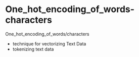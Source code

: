 # One_hot_encoding_of_words-characters
One_hot_encoding_of_words/characters
- technique for vectorizing Text Data
- tokenizing text data
